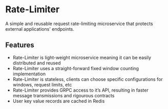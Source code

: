 # Rate-Limiter

A simple and reusable request rate-limiting microservice that protects external applications' endpoints.

## Features
- Rate-Limiter is light-weight microservice meaning it can be easily distributed and reused
- Rate-Limiter uses a straight-forward fixed window counting implementation
- Rate-Limiter is stateless, clients can choose specific configurations for windows, request limits, etc
- Rate-Limiter provides GRPC access to it’s API, resulting in faster message transmissions and rigourous contracts
- User key value records are cached in Redis




